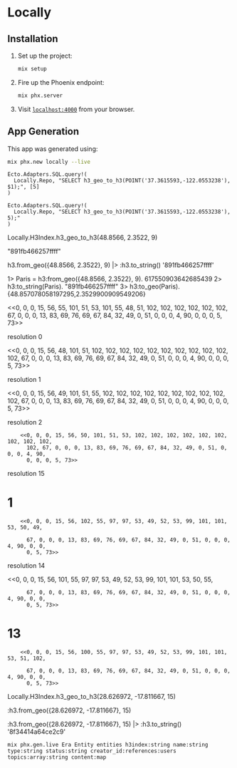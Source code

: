 # Locally

## Installation

1. Set up the project:

    ```sh
    mix setup
    ```

2. Fire up the Phoenix endpoint:

    ```sh
    mix phx.server
    ```

3. Visit [`localhost:4000`](http://localhost:4000) from your browser.

## App Generation

This app was generated using:

```sh
mix phx.new locally --live
```


```
Ecto.Adapters.SQL.query!(
  Locally.Repo, "SELECT h3_geo_to_h3(POINT('37.3615593,-122.0553238'), $1);", [5]
)

Ecto.Adapters.SQL.query!(
  Locally.Repo, "SELECT h3_geo_to_h3(POINT('37.3615593,-122.0553238'), 5);"
)
```
Locally.H3Index.h3_geo_to_h3(48.8566, 2.3522, 9) 

"891fb466257ffff"

h3.from_geo({48.8566, 2.3522}, 9) |> :h3.to_string()
'891fb466257ffff'


1> Paris = h3:from_geo({48.8566, 2.3522}, 9).
617550903642685439
2> h3:to_string(Paris).
"891fb466257ffff"
3> h3:to_geo(Paris).
{48.857078058197295,2.3529900909549206}

<<0, 0, 0, 15, 56, 55, 101, 51, 53, 101, 55, 48, 51, 102, 102, 102, 102, 102,
          102, 67, 0, 0, 0, 13, 83, 69, 76, 69, 67, 84, 32, 49, 0, 51, 0, 0, 0, 4, 90,
          0, 0, 0, 5, 73>>

resolution 0

<<0, 0, 0, 15, 56, 48, 101, 51, 102, 102, 102, 102, 102, 102, 102, 102, 102,
          102, 102, 67, 0, 0, 0, 13, 83, 69, 76, 69, 67, 84, 32, 49, 0, 51, 0, 0, 0, 4,
          90, 0, 0, 0, 5, 73>>

resolution 1

<<0, 0, 0, 15, 56, 49, 101, 51, 55, 102, 102, 102, 102, 102, 102, 102, 102, 102,
          102, 67, 0, 0, 0, 13, 83, 69, 76, 69, 67, 84, 32, 49, 0, 51, 0, 0, 0, 4, 90,
          0, 0, 0, 5, 73>>

resolution 2

        <<0, 0, 0, 15, 56, 50, 101, 51, 53, 102, 102, 102, 102, 102, 102, 102, 102, 102,
          102, 67, 0, 0, 0, 13, 83, 69, 76, 69, 67, 84, 32, 49, 0, 51, 0, 0, 0, 4, 90,
          0, 0, 0, 5, 73>>

resolution 15

# 1
        <<0, 0, 0, 15, 56, 102, 55, 97, 97, 53, 49, 52, 53, 99, 101, 101, 53, 50, 49,
          
          67, 0, 0, 0, 13, 83, 69, 76, 69, 67, 84, 32, 49, 0, 51, 0, 0, 0, 4, 90, 0, 0,
          0, 5, 73>>

resolution 14

<<0, 0, 0, 15, 56, 101, 55, 97, 97, 53, 49, 52, 53, 99, 101, 101, 53, 50, 55,
          
          67, 0, 0, 0, 13, 83, 69, 76, 69, 67, 84, 32, 49, 0, 51, 0, 0, 0, 4, 90, 0, 0,
          0, 5, 73>>

# 13
        <<0, 0, 0, 15, 56, 100, 55, 97, 97, 53, 49, 52, 53, 99, 101, 101, 53, 51, 102,
          
          67, 0, 0, 0, 13, 83, 69, 76, 69, 67, 84, 32, 49, 0, 51, 0, 0, 0, 4, 90, 0, 0,
          0, 5, 73>>
Locally.H3Index.h3_geo_to_h3(28.626972, -17.811667, 15) 

:h3.from_geo({28.626972, -17.811667}, 15)

:h3.from_geo({28.626972, -17.811667}, 15) |> :h3.to_string()
'8f34414a64ce2c9'


```
mix phx.gen.live Era Entity entities h3index:string name:string type:string status:string creator_id:references:users  topics:array:string content:map

```